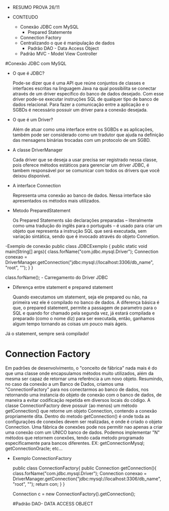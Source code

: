 - RESUMO PROVA 26/11

- CONTEUDO
  - Conexão JDBC com MySQL
    - Prepared Statemente
  - Connection Factory
  - Centralizando o que é manipulação de dados
    - Padrão DAO - Data Access Object
  - Padrão MVC - Model View Controller

#Conexão JDBC com MySQL

- O que é JDBC?

  Pode-se dizer que é uma API que reúne conjuntos de classes e interfaces escritas na linguagem Java na qual possibilita se conectar através de um driver específico do banco de dados desejado. Com esse driver pode-se executar instruções SQL de qualquer tipo de banco de dados relacional.
  Para fazer a comunicação entre a aplicação e o SGBDs é necessário possuir um driver para a conexão desejada.
  
- O que é um Driver?
  
  Além de atuar como uma interface entre os SGBDs e as aplicações, também pode ser considerado como um tradutor que ajuda na definição das mensagens binárias trocadas com um protocolo de um SGBD.

- A classe DriverManager
  
  Cada driver que se deseja a usar precisa ser registrado nessa classe, pois oferece métodos estáticos para gerenciar um driver JDBC, é tambem responsável por se comunicar com todos os drivers que você deixou disponível.

- A interface Connection

  Representa uma conexão ao banco de dados. Nessa interface são apresentados os métodos mais utilizados.

- Metodo PreparedStatement
  
  Os Prepared Statements são declarações preparadas – literalmente como uma tradução do inglês para o português – é usado para criar um objeto que representa a instrução SQL que será executada, sem variação sintática, sendo que é invocado através do objeto Connetion.


-Exemplo de conexão
  public class JDBCExemplo {
      public static void main(String[] args){
          class.forName("com.jdbc.mysql.Driver");
          Connection conexao = DriverManager.getConnection("jdbc:mysql://localhost:3306/db_name", "root", "");
      }
  }
  
  class.forName(); - Carregamento do Driver JDBC
  
  - Diferença entre statement e prepared statement
  
    Quando executamos um statement, seja ele prepared ou não, na primeira vez ele é compilado no banco de dados.
    A diferença básica é que, o prepared statement, permite a passagem de parametro para o SQL e quando for chamado pela segunda vez, já estará compilada e preparado (como o nome diz) para ser executada, então, ganhamos algum tempo tornando as coisas um pouco mais ágeis.

Já o statement, sempre será compilado! 

# Connection Factory
  
  Em padrões de desenvolvimento, o "conceito de fábrica" nada mais é do que uma classe onde encapsulamos métodos muito utilizados, além da mesma ser capaz de retornar uma referência a um novo objeto.
  Resumindo, no caso da conexão a um Banco de Dados, criamos uma "ConnectionFactory" para nos conectarmos ao banco de dados, nos retornando uma instancia do objeto de conexão com o banco de dados, de maneira a evitar codificação repetida em diversos locais do código. 
  A classe ConnectionFactory deve possuir (ao menos) um método getConnection() que retorne um objeto Connection, contendo a conexão propriamente dita. Dentro do metodo getConnection() é onde toda as configurações de conexões devem ser realizadas, e onde é criado o objeto Connection.
  Uma fábrica de conexões pode nos permitir nao apenas a criar uma conexão com um UNICO banco de dados. Podemos implementar "N" métodos que retornem conexões, tendo cada metodo programado especificamente para bancos diferentes.
  EX:
  getConnectionMysql;
  getConnectionOracle;
  etc...

- Exemplo ConnectionFactory

  public class ConnectionFactory{
      public Connection getConnection(){
          class.forName("com.jdbc.mysql.Driver");
          Connection conexao = DriverManager.getConnection("jdbc:mysql://localhost:3306/db_name", "root", "");
          return con;
      }
  }
  
  Connection c = new ConnectionFactory().getConnection();
  
  #Padrão DAO- DATA ACCESS OBJECT








